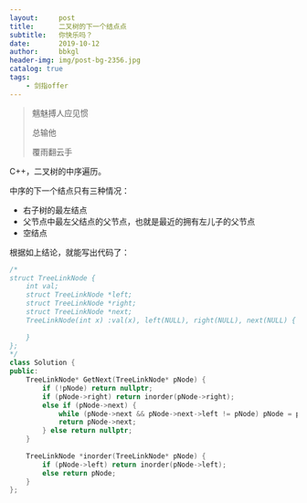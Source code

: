 ```yaml
---
layout:     post
title:      二叉树的下一个结点点
subtitle:   你快乐吗？
date:       2019-10-12
author:     bbkgl
header-img: img/post-bg-2356.jpg
catalog: true
tags:
    - 剑指offer
---
```


>魑魅搏人应见惯
>
>总输他
>
>覆雨翻云手

C++，二叉树的中序遍历。

中序的下一个结点只有三种情况：

- 右子树的最左结点
- 父节点中最左父结点的父节点，也就是最近的拥有左儿子的父节点
- 空结点

根据如上结论，就能写出代码了：

```cpp
/*
struct TreeLinkNode {
    int val;
    struct TreeLinkNode *left;
    struct TreeLinkNode *right;
    struct TreeLinkNode *next;
    TreeLinkNode(int x) :val(x), left(NULL), right(NULL), next(NULL) {
        
    }
};
*/
class Solution {
public:
    TreeLinkNode* GetNext(TreeLinkNode* pNode) {
        if (!pNode) return nullptr;
        if (pNode->right) return inorder(pNode->right);
        else if (pNode->next) {
            while (pNode->next && pNode->next->left != pNode) pNode = pNode->next;
            return pNode->next;
        } else return nullptr;
    }
    
    TreeLinkNode *inorder(TreeLinkNode* pNode) {
        if (pNode->left) return inorder(pNode->left);
        else return pNode;
    }
};
```

